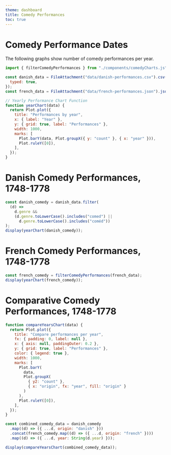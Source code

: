 ```yaml
---
theme: dashboard
title: Comedy Performances
toc: true
---
```


# Comedy Performance Dates 

The following graphs show number of comedy performances per year.

```js
import { filterComedyPerformances } from "./components/comedyCharts.js"; // [Added]

const danish_data = FileAttachment("data/danish-performances.csv").csv({
  typed: true,
});
const french_data = FileAttachment("data/french-performances.json").json();
```

```js
// Yearly Performance Chart Function
function yearChart(data) {
  return Plot.plot({
    title: "Performances by year",
    x: { label: "Year" },
    y: { grid: true, label: "Performances" },
    width: 1000,
    marks: [
      Plot.barY(data, Plot.groupX({ y: "count" }, { x: "year" })),
      Plot.ruleY([0]),
    ],
  });
}
```

# Danish Comedy Performances, 1748-1778

```js
const danish_comedy = danish_data.filter(
  (d) =>
    d.genre &&
    (d.genre.toLowerCase().includes("comed") ||
      d.genre.toLowerCase().includes("coméd"))
);
display(yearChart(danish_comedy));
```

# French Comedy Performances, 1748-1778

```js
const french_comedy = filterComedyPerformances(french_data);
display(yearChart(french_comedy));
```

# Comparative Comedy Performances, 1748-1778

```js
function compareYearsChart(data) {
  return Plot.plot({
    title: "Compare performances per year",
    fx: { padding: 0, label: null },
    x: { axis: null, paddingOuter: 0.2 },
    y: { grid: true, label: "Performances" },
    color: { legend: true },
    width: 1000,
    marks: [
      Plot.barY(
        data,
        Plot.groupX(
          { y2: "count" },
          { x: "origin", fx: "year", fill: "origin" }
        )
      ),
      Plot.ruleY([0]),
    ],
  });
}
```

```js
const combined_comedy_data = danish_comedy
  .map((d) => ({ ...d, origin: "danish" }))
  .concat(french_comedy.map((d) => ({ ...d, origin: "french" })))
  .map((d) => ({ ...d, year: String(d.year) }));

display(compareYearsChart(combined_comedy_data));
```
